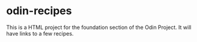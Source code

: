 # odin-recipes

This is a HTML project for the foundation section of the Odin Project.
It will have links to a few recipes.
